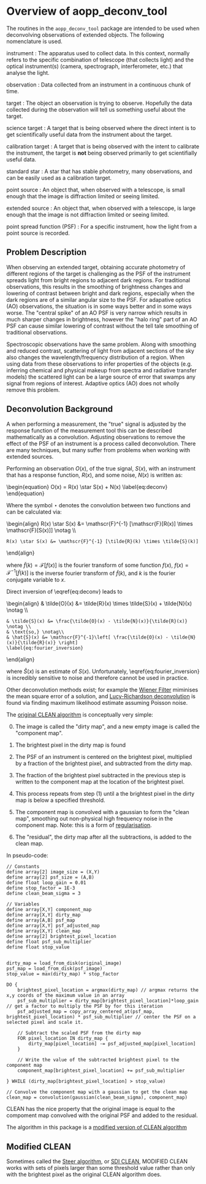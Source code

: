 # Overview of aopp_deconv_tool #

The routines in the `aopp_deconv_tool` package are intended to be used when deconvolving observations of extended objects. The following nomenclature is used.


instrument
: The apparatus used to collect data. In this context, normally refers to the specific combination of telescope (that collects light) and the optical instrument(s) (camera, spectrograph, interferometer, etc.) that analyse the light.

observation
: Data collected from an instrument in a continuous chunk of time.

target
: The object an observation is trying to observe. Hopefully the data collected during the observation will tell us something useful about the target.

science target
: A target that is being observed where the direct intent is to get scientifically useful data from the instrument about the target.

calibration target
: A target that is being observed with the intent to calibrate the instrument, the target is **not** being observed primarily to get scientifially useful data.

standard star
: A star that has stable photometry, many observations, and can be easily used as a calibration target.

point source
: An object that, when observed with a telescope, is small enough that the image is diffraction limited or seeing limited.

extended source
: An object that, when observed with a telescope, is large enough that the image is not diffraction limited or seeing limited.

point spread function (PSF)
: For a specific instrument, how the light from a point source is recorded.



## Problem Description ##

When observing an extended target, obtaining accurate photometry of different regions of the target is challenging as the PSF of the instrument spreads light from bright regions to adjacent dark regions. For traditional observations, this results in the smoothing of brightness changes and lowering of contrast between bright and dark regions, especially when the dark regions are of a similar angular size to the PSF. For adapative optics (AO) observations, the situation is in some ways better and in some ways worse. The "central spike" of an AO PSF is very narrow which results in much sharper changes in brightness, however the "halo ring" part of an AO PSF can cause similar lowering of contrast without the tell tale smoothing of traditional observations.

Spectroscopic observations have the same problem. Along with smoothing and reduced contrast, scattering of light from adjacent sections of the sky also changes the wavelength/frequency distribution of a region. When using data from these observations to infer properties of the objects (e.g. inferring chemical and physical makeup from spectra and radiative transfer models) the scattered light can be a large source of error that swamps any signal from regions of interest. Adaptive optics (AO) does not wholly remove this problem.


## Deconvolution Background ##

A when performing a measurement, the "true" signal is adjusted by the response function of the measurement tool this can be described mathematically as a convolution. Adjusting observations to remove the effect of the PSF of an instrument is a process called deconvolution. There are many techniques, but many suffer from problems when working with extended sources.

Performing an observation $O(x)$, of the true signal, $S(x)$, with an instrument that has a response function, $R(x)$, and some noise, $N(x)$ is written as:
<div>
\begin{equation}
	O(x) = R(x) \star S(x) + N(x)
	\label{eq:deconv}
\end{equation}
</div>

Where the symbol $\star$ denotes the convolution between two functions and can be calculated via:

<div>
\begin{align}
	R(x) \star S(x) &= \mathscr{F}^{-1} [\mathscr{F}[R(x)] \times \mathscr{F}[S(x)]] \notag \\
	
	R(x) \star S(x) &= \mathscr{F}^{-1} [\tilde{R}(k) \times \tilde{S}(k)]
	
\end{align}
</div>

where $\tilde{f}(k) = \mathscr{F}[f(x)]$ is the fourier transform of some function $f(x)$, $f(x) = \mathscr{F}^{-1}[\tilde{f}(k)]$ is the inverse fourier transform of $\tilde{f}(k)$, and $k$ is the fourier conjugate variable to $x$.

Direct inversion of \eqref{eq:deconv} leads to

<div>
\begin{align}
	& \tilde{O}(x) &= \tilde{R}(x) \times \tilde{S}(x) + \tilde{N}(x) \notag \\
	
	& \tilde{S}(x) &= \frac{\tilde{O}(x) - \tilde{N}(x)}{\tilde{R}(x)} \notag \\
	& \text{so,} \notag\\
	& \hat{S}(x) &= \mathscr{F}^{-1}\left[ \frac{\tilde{O}(x) - \tilde{N}(x)}{\tilde{R}(x)} \right]
	\label{eq:fourier_inversion}
\end{align}
</div>

where $\hat{S}(x)$ is an estimate of $S(x)$. Unfortunately, \eqref{eq:fourier_inversion} is incredibly sensitive to noise and therefore cannot be used in practice.

Other deconvolution methods exist; for example the [Wiener Filter](https://en.wikipedia.org/wiki/Wiener_filter) miminises the mean square error of a solution, and [Lucy-Richardson deconvolution](https://en.wikipedia.org/wiki/Richardson%E2%80%93Lucy_deconvolution) is found via finding maximum likelihood estimate assuming Poisson noise.

The [original CLEAN algorithm](https://ui.adsabs.harvard.edu/abs/1974A%26AS...15..417H/abstract) is conceptually very simple:

0) The image is called the "dirty map", and a new empty image is called the "component map".

1) The brightest pixel in the dirty map is found

2) The PSF of an instrument is centered on the brightest pixel, multiplied by a fraction of the brightest pixel, and subtracted from the dirty map.

3) The fraction of the brightest pixel subtracted in the previous step is written to the component map at the location of the brightest pixel.

4) This process repeats from step (1) until a the brightest pixel in the dirty map is below a specified threshold.

5) The component map is convolved with a gaussian to form the "clean map", smoothing out non-physical high frequency noise in the component map. Note: this is a form of [regularisation](https://en.wikipedia.org/wiki/Regularization_(mathematics)).

6) The "residual", the dirty map after all the subtractions, is added to the clean map.

In pseudo-code:
```
// Constants
define array[2] image_size = (X,Y)
define array[2] psf_size = (A,B)
define float loop_gain = 0.01
define stop_factor = 1E-3
define clean_beam_sigma = 3

// Variables
define array[X,Y] component_map
define array[X,Y] dirty_map
define array[A,B] psf_map
define array[X,Y] psf_adjusted_map
define array[X,Y] clean_map
define array[2] brightest_pixel_location
define float psf_sub_multiplier
define float stop_value


dirty_map = load_from_disk(original_image)
psf_map = load_from_disk(psf_image)
stop_value = max(dirty_map) * stop_factor

DO {
	brightest_pixel_location = argmax(dirty_map) // argmax returns the x,y coords of the maximum value in an array
	psf_sub_multiplier = dirty_map[brightest_pixel_location]*loop_gain // get a factor to multiply the PSF by for this iteration
	psf_adjusted_map = copy_array_centered_at(psf_map, brightest_pixel_location) * psf_sub_multiplier // center the PSF on a selected pixel and scale it.
	
	// Subtract the scaled PSF from the dirty map
	FOR pixel_location IN dirty_map {
		dirty_map[pixel_location] -= psf_adjusted_map[pixel_location] 
	}
	
	// Write the value of the subtracted brightest pixel to the component map
	component_map[brightest_pixel_location] += psf_sub_multiplier
	
} WHILE (dirty_map[brightest_pixel_location] > stop_value)

// Convolve the component map with a gaussian to get the clean map
clean_map = convolution(gaussian(clean_beam_sigma), component_map)

```

CLEAN has the nice property that the original image is equal to the compoment map convolved with the original PSF and added to the residual. 

The algorithm in this package is a [modified version of CLEAN algorithm](https://ui.adsabs.harvard.edu/abs/1984A%26A...137..159S/abstract)


## Modified CLEAN ##

Sometimes called the [Steer algorithm](https://www.aanda.org/articles/aa/pdf/2003/49/aa2937.pdf), or [SDI CLEAN](https://www.atnf.csiro.au/computing/software/miriad/userguide/node103.html), MODIFIED CLEAN works with sets of pixels larger than some threshold value rather than only with the brightest pixel as the original CLEAN algorithm does. 


<!--
TODO:
* Why is Modified CLEAN better than other approaches?
* Explain algorithm
-->